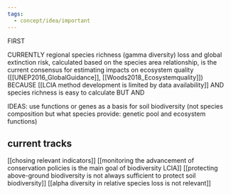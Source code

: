 ```yaml
---
tags:
  - concept/idea/important
---
```

FIRST

CURRENTLY
regional species richness (gamma diversity) loss and global extinction risk, calculated based on the species area relationship, is the current consensus for estimating impacts on ecosystem quality ([[UNEP2016_GlobalGuidance]], [[Woods2018_Ecosystemquality]])
BECAUSE
[[LCIA method development is limited by data availability]] AND species richness is easy to calculate 
BUT
AND 


IDEAS:
use functions or genes as a basis for soil biodiversity (not species composition but what species provide: genetic pool and ecosystem functions)

## current tracks
[[chosing relevant indicators]]
[[monitoring the advancement of conservation policies is the main goal of biodiversity LCIA]]
[[protecting above-ground biodiversity is not always sufficient to protect soil biodiversity]]
[[alpha diversity in relative species loss is not relevant]]